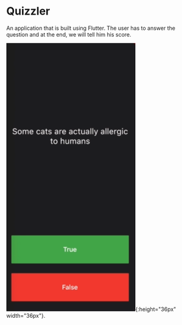 # Quizzler
An application that is built using Flutter.
The user has to answer the question and at the end, we will tell him his score.

![Pic1](https://github.com/HosamAyoub/Photos/blob/main/Quizzler/1.png){:height="36px" width="36px"}.